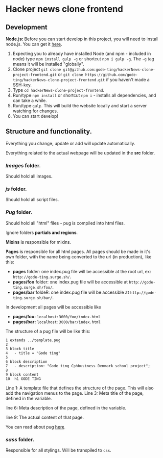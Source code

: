 # Hacker news clone frontend

## Development

**Node.js:** Before you can start develop in this project, you will need to install node.js. You can get it [here](https://nodejs.org/en/).

1. Expecting you to already have installed Node (and npm - included in node) type `npm install gulp -g` or shortcut `npm i gulp -g`. The `-g` tag means it will be installed "globally". 
2. Clone project `git clone git@github.com:gode-ting/hackerNews-clone-project-frontend.git` or `git clone https://github.com/gode-ting/hackerNews-clone-project-frontend.git` if you haven't made a SSH-key. 
3. Type `cd hackerNews-clone-project-frontend`.
4. Run/type `npm install` or shortcut `npm i` - installs all dependencies, and can take a while.
5. Run/type `gulp`. This will build the website locally and start a server watching for changes.
6. You can start develop! 

## Structure and functionality. 

Everything you change, update or add will update automatically. 

Everything related to the actual webpage will be updated in the **src** folder. 

### _Images_ folder.

Should hold all images.

### _js_ folder.

Should hold all script files.

### _Pug_ folder.

Should hold all "html" files - pug is compiled into html files. 

Ignore folders **partials and regions**. 

**Mixins** is responsible for mixins. 

**Pages** is responsible for all html pages. All pages should be made in it's own folder, with the name being converted to the url (in production), like this: 

* **pages** folder: one index.pug file will be accessible at the root url, ex: `http://gode-ting.surge.sh/`.
* **pages/foo** folder: one index.pug file will be accessible at `http://gode-ting.surge.sh/foo/`. 
* **pages/bar** foldeR: one index.pug file will be accessible at `http://gode-ting.surge.sh/bar/`.

In development all pages will be accessible like 

* **pages/foo:** `localhost:3000/foo/index.html`
* **pages/bar:** `localhost:3000/bar/index.html`

The structure of a pug file will be like this: 

```
1 extends ../template.pug
2 
3 block title
4	- title = "Gode ting"
5 
6 block description
7	- description: "Gode ting Cphbusiness Denmark school project";
8
9 block content
10	h1 GODE TING
```

Line 1: A template file that defines the structure of the page. This will also add the navigation menus to the page. 
Line 3: Meta title of the page, defined in the variable. 

line 6: Meta description of the page, defined in the variable.

line 9: The actual content of that page. 

You can read about pug [here](https://pugjs.org/api/getting-started.html).

### _sass_ folder.

Responsible for all stylings. Will be transpiled to `css`. 

